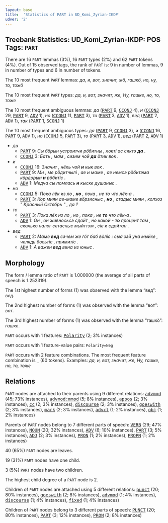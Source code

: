 ```yaml
---
layout: base
title:  'Statistics of PART in UD_Komi_Zyrian-IKDP'
udver: '2'
---
```


## Treebank Statistics: UD_Komi_Zyrian-IKDP: POS Tags: `PART`

There are 16 `PART` lemmas (3%), 16 `PART` types (2%) and 62 `PART` tokens (4%).
Out of 15 observed tags, the rank of `PART` is: 9 in number of lemmas, 9 in number of types and 6 in number of tokens.

The 10 most frequent `PART` lemmas: <em>да, и, вот, значит, жӧ, гашкӧ, но, ну, то, тожӧ</em>

The 10 most frequent `PART` types:  <em>да, и, вот, значит, же, Ну, гашке, но, то, тоже</em>

The 10 most frequent ambiguous lemmas: <em>да</em> (<tt><a href="kpv_ikdp-pos-PART.html">PART</a></tt> 9, <tt><a href="kpv_ikdp-pos-CCONJ.html">CCONJ</a></tt> 4), <em>и</em> (<tt><a href="kpv_ikdp-pos-CCONJ.html">CCONJ</a></tt> 29, <tt><a href="kpv_ikdp-pos-PART.html">PART</a></tt> 9, <tt><a href="kpv_ikdp-pos-ADV.html">ADV</a></tt> 1), <em>но</em> (<tt><a href="kpv_ikdp-pos-CCONJ.html">CCONJ</a></tt> 11, <tt><a href="kpv_ikdp-pos-PART.html">PART</a></tt> 3), <em>то</em> (<tt><a href="kpv_ikdp-pos-PART.html">PART</a></tt> 3, <tt><a href="kpv_ikdp-pos-ADV.html">ADV</a></tt> 1), <em>вед</em> (<tt><a href="kpv_ikdp-pos-PART.html">PART</a></tt> 2, <tt><a href="kpv_ikdp-pos-ADV.html">ADV</a></tt> 1), <em>так</em> (<tt><a href="kpv_ikdp-pos-PART.html">PART</a></tt> 1, <tt><a href="kpv_ikdp-pos-SCONJ.html">SCONJ</a></tt> 1)

The 10 most frequent ambiguous types:  <em>да</em> (<tt><a href="kpv_ikdp-pos-PART.html">PART</a></tt> 9, <tt><a href="kpv_ikdp-pos-CCONJ.html">CCONJ</a></tt> 3), <em>и</em> (<tt><a href="kpv_ikdp-pos-CCONJ.html">CCONJ</a></tt> 16, <tt><a href="kpv_ikdp-pos-PART.html">PART</a></tt> 9, <tt><a href="kpv_ikdp-pos-ADV.html">ADV</a></tt> 1), <em>но</em> (<tt><a href="kpv_ikdp-pos-CCONJ.html">CCONJ</a></tt> 5, <tt><a href="kpv_ikdp-pos-PART.html">PART</a></tt> 3), <em>то</em> (<tt><a href="kpv_ikdp-pos-PART.html">PART</a></tt> 3, <tt><a href="kpv_ikdp-pos-ADV.html">ADV</a></tt> 1), <em>вед</em> (<tt><a href="kpv_ikdp-pos-PART.html">PART</a></tt> 2, <tt><a href="kpv_ikdp-pos-ADV.html">ADV</a></tt> 1)


* <em>да</em>
  * <tt><a href="kpv_ikdp-pos-PART.html">PART</a></tt> 9: <em>Сы бӧрын устроитчи рӧбитны , локті ас сиктэ <b>да</b> .</em>
  * <tt><a href="kpv_ikdp-pos-CCONJ.html">CCONJ</a></tt> 3: <em>Бать , мам , сизим чой <b>да</b> ӧтик вок .</em>
* <em>и</em>
  * <tt><a href="kpv_ikdp-pos-CCONJ.html">CCONJ</a></tt> 16: <em>Значит , нёль чой <b>и</b> кык вок .</em>
  * <tt><a href="kpv_ikdp-pos-PART.html">PART</a></tt> 9: <em>Ми , ме рӧдитчылі , ае и маме , ае немсэ рӧбитэма кӧрдорын <b>и</b> рӧбитіс .</em>
  * <tt><a href="kpv_ikdp-pos-ADV.html">ADV</a></tt> 1: <em>Медча сы помлась <b>и</b> кыске душаныс .</em>
* <em>но</em>
  * <tt><a href="kpv_ikdp-pos-CCONJ.html">CCONJ</a></tt> 5: <em>Пока лёк из ло , <b>но</b> , пока , не то что лёк-а .</em>
  * <tt><a href="kpv_ikdp-pos-PART.html">PART</a></tt> 3: <em>Кор миян ае-маме вӧрзисныс , <b>но</b> , стадыс миян , колхоз " Красный Октябрь " , да ?</em>
* <em>то</em>
  * <tt><a href="kpv_ikdp-pos-PART.html">PART</a></tt> 3: <em>Пока лёк из ло , но , пока , не <b>то</b> что лёк-а .</em>
  * <tt><a href="kpv_ikdp-pos-ADV.html">ADV</a></tt> 1: <em>Он , он живносьсэ сдайт , но какой - <b>то</b> процент там , сколько налог сетасныс мыйттэм , сіе и сдайтан .</em>
* <em>вед</em>
  * <tt><a href="kpv_ikdp-pos-PART.html">PART</a></tt> 2: <em>Маме <b>вед</b> сэчем же гӧг баб вӧліс : сыа зэй уна мыйке , челядь босьтіс , примитіс .</em>
  * <tt><a href="kpv_ikdp-pos-ADV.html">ADV</a></tt> 1: <em>А важен <b>вед</b> вина из юныс .</em>

## Morphology

The form / lemma ratio of `PART` is 1.000000 (the average of all parts of speech is 1.252319).

The 1st highest number of forms (1) was observed with the lemma “вед”: <em>вед</em>.

The 2nd highest number of forms (1) was observed with the lemma “вот”: <em>вот</em>.

The 3rd highest number of forms (1) was observed with the lemma “гашкӧ”: <em>гашке</em>.

`PART` occurs with 1 features: <tt><a href="kpv_ikdp-feat-Polarity.html">Polarity</a></tt> (2; 3% instances)

`PART` occurs with 1 feature-value pairs: `Polarity=Neg`

`PART` occurs with 2 feature combinations.
The most frequent feature combination is `_` (60 tokens).
Examples: <em>да, и, вот, значит, же, Ну, гашке, но, то, тоже</em>


## Relations

`PART` nodes are attached to their parents using 9 different relations: <tt><a href="kpv_ikdp-dep-advmod.html">advmod</a></tt> (45; 73% instances), <tt><a href="kpv_ikdp-dep-advmod-mmod.html">advmod:mmod</a></tt> (5; 8% instances), <tt><a href="kpv_ikdp-dep-appos.html">appos</a></tt> (2; 3% instances), <tt><a href="kpv_ikdp-dep-cc.html">cc</a></tt> (2; 3% instances), <tt><a href="kpv_ikdp-dep-discourse.html">discourse</a></tt> (2; 3% instances), <tt><a href="kpv_ikdp-dep-goeswith.html">goeswith</a></tt> (2; 3% instances), <tt><a href="kpv_ikdp-dep-mark.html">mark</a></tt> (2; 3% instances), <tt><a href="kpv_ikdp-dep-advcl.html">advcl</a></tt> (1; 2% instances), <tt><a href="kpv_ikdp-dep-obj.html">obj</a></tt> (1; 2% instances)

Parents of `PART` nodes belong to 7 different parts of speech: <tt><a href="kpv_ikdp-pos-VERB.html">VERB</a></tt> (29; 47% instances), <tt><a href="kpv_ikdp-pos-NOUN.html">NOUN</a></tt> (20; 32% instances), <tt><a href="kpv_ikdp-pos-ADV.html">ADV</a></tt> (6; 10% instances), <tt><a href="kpv_ikdp-pos-PART.html">PART</a></tt> (3; 5% instances), <tt><a href="kpv_ikdp-pos-ADJ.html">ADJ</a></tt> (2; 3% instances), <tt><a href="kpv_ikdp-pos-PRON.html">PRON</a></tt> (1; 2% instances), <tt><a href="kpv_ikdp-pos-PROPN.html">PROPN</a></tt> (1; 2% instances)

40 (65%) `PART` nodes are leaves.

19 (31%) `PART` nodes have one child.

3 (5%) `PART` nodes have two children.

The highest child degree of a `PART` node is 2.

Children of `PART` nodes are attached using 5 different relations: <tt><a href="kpv_ikdp-dep-punct.html">punct</a></tt> (20; 80% instances), <tt><a href="kpv_ikdp-dep-goeswith.html">goeswith</a></tt> (2; 8% instances), <tt><a href="kpv_ikdp-dep-advmod.html">advmod</a></tt> (1; 4% instances), <tt><a href="kpv_ikdp-dep-discourse.html">discourse</a></tt> (1; 4% instances), <tt><a href="kpv_ikdp-dep-fixed.html">fixed</a></tt> (1; 4% instances)

Children of `PART` nodes belong to 3 different parts of speech: <tt><a href="kpv_ikdp-pos-PUNCT.html">PUNCT</a></tt> (20; 80% instances), <tt><a href="kpv_ikdp-pos-PART.html">PART</a></tt> (3; 12% instances), <tt><a href="kpv_ikdp-pos-PRON.html">PRON</a></tt> (2; 8% instances)

